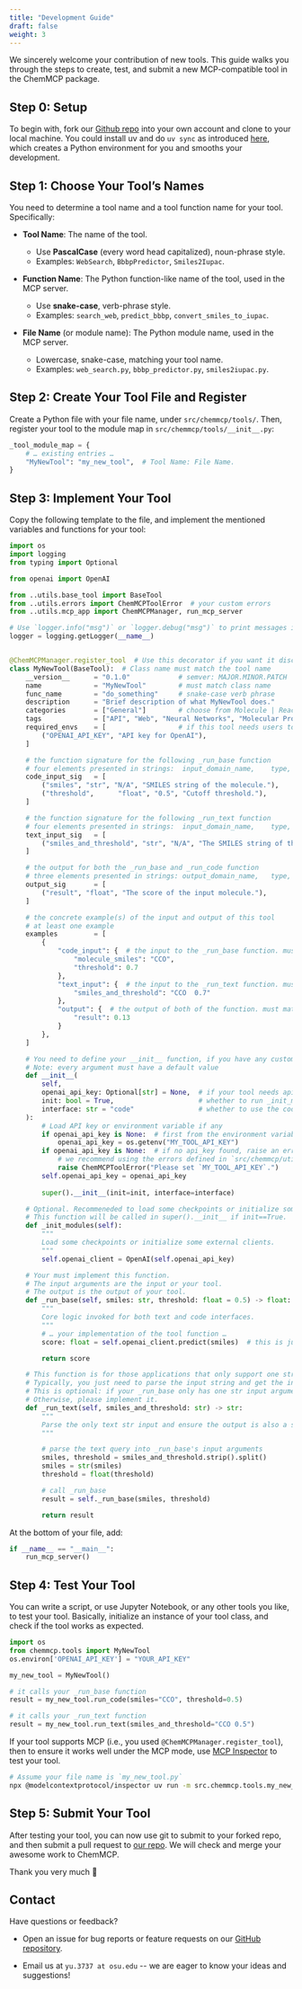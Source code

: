 ```yaml
---
title: "Development Guide"
draft: false
weight: 3
---
```




We sincerely welcome your contribution of new tools. This guide walks you through the steps to create, test, and submit a new MCP-compatible tool in the ChemMCP package.

## Step 0: Setup

To begin with, fork our [Github repo](https://github.com/OSU-NLP-Group/ChemMCP) into your own account and clone to your local machine. You could install uv and do `uv sync` as introduced [here](/get-started/#quick-setup), which creates a Python environment for you and smooths your development.

## Step 1: Choose Your Tool’s Names

You need to determine a tool name and a tool function name for your tool. Specifically:

- **Tool Name**: The name of the tool.

  - Use **PascalCase** (every word head capitalized), noun-phrase style. 
  - Examples: `WebSearch`, `BbbpPredictor`, `Smiles2Iupac`.

- **Function Name**: The Python function-like name of the tool, used in the MCP server.

  - Use **snake-case**, verb-phrase style.
  - Examples: `search_web`, `predict_bbbp`, `convert_smiles_to_iupac`.

- **File Name** (or module name): The Python module name, used in the MCP server.
  - Lowercase, snake-case, matching your tool name.
  - Examples: `web_search.py`, `bbbp_predictor.py`, `smiles2iupac.py`.

## Step 2: Create Your Tool File and Register

Create a Python file with your file name, under `src/chemmcp/tools/`. Then, register your tool to the module map in `src/chemmcp/tools/__init__.py`:

```python
_tool_module_map = {
    # … existing entries …
    "MyNewTool": "my_new_tool",  # Tool Name: File Name.
}
```

## Step 3: Implement Your Tool

Copy the following template to the file, and implement the mentioned variables and functions for your tool:

```python
import os
import logging
from typing import Optional

from openai import OpenAI

from ..utils.base_tool import BaseTool
from ..utils.errors import ChemMCPToolError  # your custom errors
from ..utils.mcp_app import ChemMCPManager, run_mcp_server

# Use `logger.info("msg")` or `logger.debug("msg")` to print messages if neceesary, instead of `print`.
logger = logging.getLogger(__name__)  


@ChemMCPManager.register_tool  # Use this decorator if you want it discoverable in MCP mode
class MyNewTool(BaseTool):  # Class name must match the tool name
    __version__      = "0.1.0"            # semver: MAJOR.MINOR.PATCH
    name             = "MyNewTool"        # must match class name
    func_name        = "do_something"     # snake-case verb phrase
    description      = "Brief description of what MyNewTool does."
    categories       = ["General"]        # choose from Molecule | Reaction | General
    tags             = ["API", "Web", "Neural Networks", "Molecular Properties", "LLMs"]  # keywords for this tool
    required_envs    = [                  # if this tool needs users to set API keys or any environment variables; otherwise, leave it an empty list
        ("OPENAI_API_KEY", "API key for OpenAI"),
    ]

    # the function signature for the following _run_base function
    # four elements presented in strings:  input_domain_name,    type,   default value ("N/A" if no default),   the description of this input
    code_input_sig   = [
        ("smiles", "str", "N/A", "SMILES string of the molecule."),
        ("threshold",      "float", "0.5", "Cutoff threshold."),
    ]

    # the function signature for the following _run_text function
    # four elements presented in strings:  input_domain_name,    type,   default value ("N/A" if no default),   the description of this input
    text_input_sig   = [
        ("smiles_and_threshold", "str", "N/A", "The SMILES string of the moledule and the cutoff threshold, separated by a space."),
    ]

    # the output for both the _run_base and _run_code function
    # three elements presented in strings: output_domain_name,   type,   the description of the output
    output_sig       = [
        ("result", "float", "The score of the input molecule."),
    ]

    # the concrete example(s) of the input and output of this tool
    # at least one example
    examples         = [
        {
            "code_input": {  # the input to the _run_base function. must match your defined `code_input_sig`
                "molecule_smiles": "CCO",
                "threshold": 0.7
            },
            "text_input": {  # the input to the _run_text function. must match your defined `text_input_sig`
                "smiles_and_threshold": "CCO  0.7"
            },
            "output": {  # the output of both of the function. must match your defined `output_sig`
                "result": 0.13
            }
        },
    ]

    # You need to define your __init__ function, if you have any customized settings for this tool
    # Note: every argument must have a default value
    def __init__(
        self,
        openai_api_key: Optional[str] = None,  # if your tool needs api_keys or any envs
        init: bool = True,                     # whether to run _init_modules. must have, just put this line
        interface: str = "code"                # whether to use the code interface or text interface. must have, just put this line
    ):
        # Load API key or environment variable if any
        if openai_api_key is None:  # first from the environment variables
            openai_api_key = os.getenv("MY_TOOL_API_KEY")
        if openai_api_key is None:  # if no api_key found, raise an error
            # we recommend using the errors defined in `src/chemmcp/utils/errors.py`
            raise ChemMCPToolError("Please set `MY_TOOL_API_KEY`.")
        self.openai_api_key = openai_api_key
        
        super().__init__(init=init, interface=interface)

    # Optional. Recommeneded to load some checkpoints or initialize some external clients here.
    # This function will be called in super().__init__ if init==True.
    def _init_modules(self):
        """
        Load some checkpoints or initialize some external clients.
        """
        self.openai_client = OpenAI(self.openai_api_key)

    # Your must implement this function.
    # The input arguments are the input or your tool.
    # The output is the output of your tool.
    def _run_base(self, smiles: str, threshold: float = 0.5) -> float:
        """
        Core logic invoked for both text and code interfaces.
        """
        # … your implementation of the tool function …
        score: float = self.openai_client.predict(smiles)  # this is just a simplified example

        return score

    # This function is for those applications that only support one string as the input.
    # Typically, you just need to parse the input string and get the inputs to the _run_base function, then call _run_base.
    # This is optional: if your _run_base only has one str input argument, then you don't need to manually implement this -- ChemMCP will do it for you.
    # Otherwise, please implement it.
    def _run_text(self, smiles_and_threshold: str) -> str:
        """
        Parse the only text str input and ensure the output is also a str.
        """

        # parse the text query into _run_base's input arguments
        smiles, threshold = smiles_and_threshold.strip().split()
        smiles = str(smiles)
        threshold = float(threshold)

        # call _run_base
        result = self._run_base(smiles, threshold)

        return result
```

At the bottom of your file, add:

```python
if __name__ == "__main__":
    run_mcp_server()
```

## Step 4: Test Your Tool

You can write a script, or use Jupyter Notebook, or any other tools you like, to test your tool. Basically, initialize an instance of your tool class, and check if the tool works as expected.

```python
import os
from chemmcp.tools import MyNewTool
os.environ['OPENAI_API_KEY'] = "YOUR_API_KEY"

my_new_tool = MyNewTool()

# it calls your _run_base function
result = my_new_tool.run_code(smiles="CCO", threshold=0.5)

# it calls your _run_text function
result = my_new_tool.run_text(smiles_and_threshold="CCO 0.5")
```

If your tool supports MCP (i.e., you used `@ChemMCPManager.register_tool`), then to ensure it works well under the MCP mode, use [MCP Inspector](https://github.com/modelcontextprotocol/inspector) to test your tool.
```bash
# Assume your file name is `my_new_tool.py`
npx @modelcontextprotocol/inspector uv run -m src.chemmcp.tools.my_new_tool
```

## Step 5: Submit Your Tool

After testing your tool, you can now use git to submit to your forked repo, and then submit a pull request to [our repo](https://github.com/OSU-NLP-Group/ChemMCP). We will check and merge your awesome work to ChemMCP.

Thank you very much 🥰


## Contact

Have questions or feedback?
- Open an issue for bug reports or feature requests on our [GitHub repository](https://github.com/OSU-NLP-Group/ChemMCP).

- Email us at `yu.3737 at osu.edu` -- we are eager to know your ideas and suggestions!
